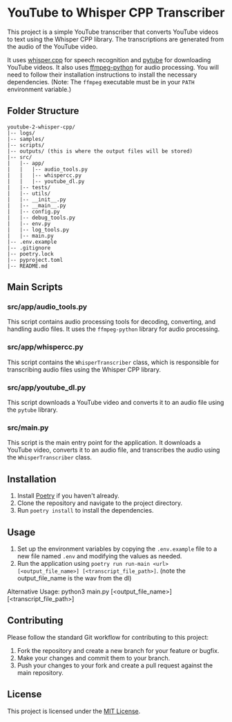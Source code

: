 # YouTube to Whisper CPP Transcriber

This project is a simple YouTube transcriber that converts YouTube videos to text using the Whisper CPP library. The transcriptions are generated from the audio of the YouTube video.

It uses [whisper.cpp](https://github.com/ggerganov/whisper.cpp) for speech recognition and [pytube](https://pytube.io/en/latest/) for downloading YouTube videos. It also uses [ffmpeg-python](https://github.com/kkroening/ffmpeg-python) for audio processing.  You will need to follow their installation instructions to install the necessary dependencies.  (Note: The `ffmpeg` executable must be in your `PATH` environment variable.)

## Folder Structure

```
youtube-2-whisper-cpp/
|-- logs/
|-- samples/
|-- scripts/
|-- outputs/ (this is where the output files will be stored)
|-- src/
|   |-- app/
|   |   |-- audio_tools.py
|   |   |-- whispercc.py
|   |   |-- youtube_dl.py
|   |-- tests/
|   |-- utils/
|   |-- __init__.py
|   |-- __main__.py
|   |-- config.py
|   |-- debug_tools.py
|   |-- env.py
|   |-- log_tools.py
|   |-- main.py
|-- .env.example
|-- .gitignore
|-- poetry.lock
|-- pyproject.toml
|-- README.md
```

## Main Scripts

### src/app/audio_tools.py

This script contains audio processing tools for decoding, converting, and handling audio files. It uses the `ffmpeg-python` library for audio processing.

### src/app/whispercc.py

This script contains the `WhisperTranscriber` class, which is responsible for transcribing audio files using the Whisper CPP library.

### src/app/youtube_dl.py

This script downloads a YouTube video and converts it to an audio file using the `pytube` library.

### src/main.py

This script is the main entry point for the application. It downloads a YouTube video, converts it to an audio file, and transcribes the audio using the `WhisperTranscriber` class.

## Installation

1. Install [Poetry](https://python-poetry.org/docs/#installation) if you haven't already.
2. Clone the repository and navigate to the project directory.
3. Run `poetry install` to install the dependencies.

## Usage

1. Set up the environment variables by copying the `.env.example` file to a new file named `.env` and modifying the values as needed.
2. Run the application using `poetry run run-main <url> [<output_file_name>] [<transcript_file_path>]`. (note the output_file_name is the wav from the dl)

Alternative Usage: python3 main.py <url> [<output_file_name>] [<transcript_file_path>]

## Contributing

Please follow the standard Git workflow for contributing to this project:

1. Fork the repository and create a new branch for your feature or bugfix.
2. Make your changes and commit them to your branch.
3. Push your changes to your fork and create a pull request against the main repository.

## License

This project is licensed under the [MIT License](https://opensource.org/licenses/MIT).